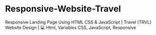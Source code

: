 # Responsive-Website-Travel
Responsive Landing Page Using HTML CSS &amp; JavaScript | Travel (TRVL) Website Design | 💻 Html, Variables CSS, JavaScript, Responsive
